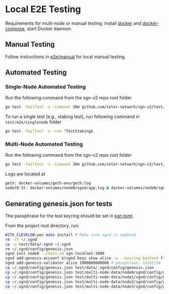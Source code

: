 # Local E2E Testing

Requirements for multi-node or manual testing: Install [docker](https://docs.docker.com/install/) and [docker-compose](https://docs.docker.com/compose/install/), start Docker daemon.

## Manual Testing

Follow instructions in [e2e/manual](./e2e/manual/README.md) for local manual testing.

## Automated Testing

### Single-Node Automated Testing

Run the following command from the sgn-v2 repo root folder

```sh
go test -failfast -v -timeout 30m github.com/celer-network/sgn-v2/test/e2e/singlenode
```

To run a single test (e.g., staking test), run following command in `test/e2e/singlenode` folder

```sh
go test -failfast -v -run ^TestStaking$
```

### Multi-Node Automated Testing

Run the following command from the sgn-v2 repo root folder

```sh
go test -failfast -v -timeout 30m github.com/celer-network/sgn-v2/test/e2e/multinode
```
Logs are located at

```sh
geth: docker-volumes/geth-env/geth.log
node(0-3): docker-volumes/nodeN/sgnd/app.log & docker-volumes/nodeN/sgnd/tendermint.log
```

## Generating genesis.json for tests

The passphrase for the test keyring should be set in [sgn.toml](data/.sgnd/config/sgn.toml).

From the project root directory, run:

```sh
WITH_CLEVELDB=yes make install # Make sure sgnd is updated
rm -rf ~/.sgnd
cp -a test/data/.sgnd ~/.sgnd
rm ~/.sgnd/config/genesis.json
sgnd init node0 --chain-id sgn-localnet-1000
sgnd add-genesis-account $(sgnd keys show alice -a --keyring-backend file --keyring-dir ~/.sgnd) 100stake
sgnd add-genesis-validator alice 1000000000000 # passphrase: 12341234
cp ~/.sgnd/config/genesis.json test/data/.sgnd/config/genesis.json
cp ~/.sgnd/config/genesis.json test/multi-node-data/node0/sgnd/config/genesis.json
cp ~/.sgnd/config/genesis.json test/multi-node-data/node1/sgnd/config/genesis.json
cp ~/.sgnd/config/genesis.json test/multi-node-data/node2/sgnd/config/genesis.json
cp ~/.sgnd/config/genesis.json test/multi-node-data/node3/sgnd/config/genesis.json
```
